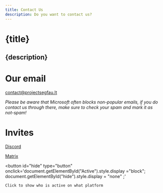 ```yaml
---
title: Contact Us
description: Do you want to contact us?
---
```


# {title}

## {description}

# Our email

<p><a href="mailto:contact@projectsegfau.lt">contact@projectsegfau.lt</a></p>
<p><i>Please be aware that Microsoft often blocks non-popular emails, if you do contact us through there, make sure to check your spam and mark it as not-spam!</i></p>

# Invites

<p><a href="https://discord.gg/26EG7fFtfS">Discord</a></p>

<p><a href="https://matrix.to/#/#project-segfault:projectsegfau.lt">Matrix</a></p>

<div id="Active" style="display:none">
    <h1>People</h1>

    <div>
        <span>Midou:</span>
        <a class="matrixcolored" href="https://matrix.to/#/@midou:projectsegfau.lt">[Matrix]</a>
    </div>


    <div>
        <span>MrLeRien:</span>
        <a class="discordcolored" href="https://discord.com/users/213634643327582208">Discord</a>
    </div>

    <div>
        <span>Odyssey:</span>
        <a class="matrixcolored" href="https://matrix.to/#/@odyssey346:projectsegfau.lt">[Matrix]</a>
        <a class="discordcolored" href="https://discord.com/users/315843700490240002">Discord</a>
    </div>

    <div>
        <span>Devnol:</span>
        <a class="matrixcolored" href="https://matrix.to/#/@devnol:projectsegfau.lt">[Matrix]</a>
        <a class="discordcolored" href="https://discordapp.com/users/429353559566319626">Discord</a>
    </div>

</div>

<button
id="hide"
type="button"
onclick='document.getElementById("Active").style.display ="block"; document.getElementById("hide").style.display = "none" ;'
>

    Click to show who is active on what platform

</button>

<style>
    button {
        background-color: var(--accent-primary);
        border: none;
        border-radius: 10px;
        padding: 1rem;
        cursor: pointer;
        font-family: var(--font-primary);
    }

    #Active {
        display: flex;
        flex-direction: column;
    }

    #Active > div {
        margin-top: 36px;
        margin-bottom: 36px;
    }

    #Active a {
        border: none;
        border-radius: 10px;
        padding: .5rem;
        cursor: pointer;
        font-family: var(--font-primary);
        color: var(--secondary);
        text-decoration: none;
        margin-right: 8px;
    }

    .matrixcolored {
        background-color: #fff;
    }

    .discordcolored {
        background-color: #5865F2;
        color: #fff !important;
    }
</style>
